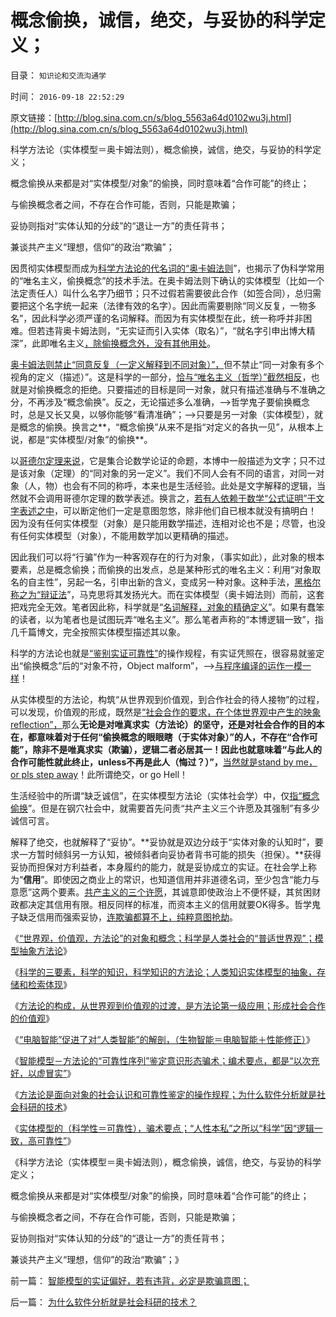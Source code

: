 # 概念偷换，诚信，绝交，与妥协的科学定义；

目录： `知识论和交流沟通学` 

时间： `2016-09-18 22:52:29` 

原文链接：[http://blog.sina.com.cn/s/blog_5563a64d0102wu3j.html](http://blog.sina.com.cn/s/blog_5563a64d0102wu3j.html)

科学方法论（实体模型＝奥卡姆法则），概念偷换，诚信，绝交，与妥协的科学定义；

概念偷换从来都是对“实体模型/对象”的偷换，同时意味着“合作可能”的终止；

与偷换概念者之间，不存在合作可能，否则，只能是欺骗；

妥协则指对“实体认知的分歧”的“退让一方”的责任背书；

兼谈共产主义“理想，信仰”的政治“欺骗”；

因贯彻实体模型而成为[科学方法论的代名词的“奥卡姆法则](../../../2011/2/10/没有抽象就没有经济科学和奥卡姆法则.md)”，也揭示了伪科学常用的“唯名主义，偷换概念”的技术手法。在奥卡姆法则下确认的实体模型（比如一个法定责任人）叫什么名字乃细节；只不过假若需要彼此合作（如签合同），总归需要把这个名字统一起来（法律有效的名字）。因此而需要剔除“同义反复，一物多名”，因此科学必须严谨的名词解释。而因为有实体模型在此，统一称呼并非困难。但若违背奥卡姆法则，“无实证而引入实体（取名）”，“就名字引申出博大精深”，此即唯名主义[，除偷换概念外，没有其他用处](../../../2013/2/13/哲学可以偷换一切概念，除了听众读者的理解.md)。

[奥卡姆法则禁止“同意反复（一定义解释到不同对象）”，](../../../2015/10/5/系统论对抽象的限定：奥卡姆剃刀的“简单化表述法则”；.md)但不禁止“同一对象有多个视角的定义（描述）”。这是科学的一部分，[恰与“唯名主义（哲学）”截然相反](../../../2013/10/12/合法性守恒解决了“法的渊源”，法学中的“唯名主义”误区.md)，也就是对偷换概念的拒绝。只要描述的目标是同一对象，就只有描述准确与不准确之分，不再涉及“概念偷换”。反之，无论描述多么准确，——>哲学鬼子要偷换概念时，总是又长又臭，以够你能够“看清准确”；——>只要是另一对象（实体模型），就是概念的偷换。换言之**，“概念偷换”从来不是指“对定义的各执一见”，从根本上说，都是“实体模型/对象”的偷换**。

以[哥德尔定理来说](../../../2009/6/9/正确处理宗教及唯心信仰和科学实证性的关系.md)，它是集合论数学论证的命题，本博中一般描述为文字；只不过是该对象（定理）的“同对象的另一定义”。我们不同人会有不同的语言，对同一对象（人，物）也会有不同的称呼，本来也是生活经验。此处是文字解释的逻辑，当然就不会调用哥德尔定理的数学表述。换言之，[若有人依赖于数学“公式证明”于文字表述之中](../../../2011/5/14/滥用数学的逻辑混乱.md)，可以断定他们一定是意图忽悠，除非他们自已根本就没有搞明白！
因为没有任何实体模型（对象）是只能用数学描述，连相对论也不是；尽管，也没有任何实体模型（对象），不能用数学加以更精确的描述。

因此我们可以将“行骗”作为一种客观存在的行为对象，（事实如此），此对象的根本要素，总是概念偷换；而偷换的出发点，总是某种形式的唯名主义：利用“对象取名的自主性”，另起一名，引申出新的含义，变成另一种对象。这种手法，[黑格尔称之为“辩证法](../../../2010/2/12/哲学是“岂有此理”的学问.md)”，马克思将其发扬光大。而在实体模型（奥卡姆法则）而前，这套把戏完全无效。笔者因此称，科学就是“[名词解释，对象的精确定义](../../../2011/3/3/语文也可成科学；沟通的科学.md)”。如果有蠢笨的读者，以为笔者也是试图玩弄“唯名主义”。那么笔者声称的“本博逻辑一致”，指几千篇博文，完全按照实体模型描述其以象。

科学的方法论也就是[“鉴别实证可靠性”](../../../2016/9/15/智能模型(方法论)“可靠性序列”科学鉴定骗术；.md)的操作规程，有实证凭照在，很容易就鉴定出“偷换概念”后的“对象不符，Object
malform”，——>[与程序编译的运作一模一样](../../../2009/4/1/面向对象抽象模型社会经济分析.md)！

从实体模型的方法论，构筑“从世界观到价值观，到合作社会的待人接物”的过程，可以发现，价值观的形成，既然是[“社会合作的要求，在个体世界观中产生的映象reflection”，](../../../2016/9/14/“电脑智能”促进了对“人类智能”的解剖和实证认知.md)那么**无论是对唯真求实（方法论）的坚守，还是对社会合作的目的本在，都意味着对于任何“偷换概念的眼眼瞎（于实体对象）”的人，不存在“合作可能”，除非不是唯真求实（欺骗），逻辑二者必居其一！因此也就意味着“与此人的合作可能性就此终止，unless不再是此人（悔过？）”，**[当然就是stand
by me，or pls step away](../../../2012/6/19/“偷换概念”是长着贵族大脑的优越感.md)！此所谓绝交，or go Hell！

生活经验中的所谓“缺乏诚信”，在实体模型方法论（实体社会学）中，仅[指“概念偷换](../../../2012/6/19/不革“偷换概念”的命，任何革命都将毫无意义.md)”。但是在钢穴社会中，就需要首先问责“共产主义三个许愿及其强制”有多少诚信可言。

解释了绝交，也就解释了“妥协”。**妥协就是双边分歧于“实体对象的认知时”，要求一方暂时倾斜另一方认知，被倾斜者向妥协者背书可能的损失（担保）。**获得妥协而担保对方利益者，本身履约的能力，就是妥协成立的实证。在社会学上称为“**信用**”。即使因之商业上的常识，也知道信用并非道德名词，至少包含“能力与意愿”这两个要素。[共产主义的三个许愿](../../../2013/6/19/公有制强迫臣民接受三个良好的许愿；.md)，其诚意即使政治上不便怀疑，其贫困财政都决定其信用有限。相反同样的标准，而资本主义的信用就要OK得多。哲学鬼子缺乏信用而强索妥协，[连欺骗都算不上，纯粹意图抢劫](../../../2010/2/3/迷恋哲学不是邪恶的，就是没用的.md)。

《[“世界观，价值观，方法论”的对象和概念；科学是人类社会的“普适世界观”；模型抽象方法论](../../../2016/9/11/“世界观，价值观，方法论”的对象和概念；.md)》

《[科学的三要素，科学的知识，科学知识的方法论；人类知识实体模型的抽象，存储和检索体现](../../../2016/9/12/科学，科学的知识，方法论（人类智能）的唯一实现途径.md)》

《[方法论的构成，从世界观到价值观的过渡，是方法论第一级应用；形成社会合作的价值观](../../../2016/9/13/智能科学中的“方法论构成”，在智能形成中的第一级应用；.md)》

《[“电脑智能”促进了对“人类智能”的解剖，（生物智能＝电脑智能＋性能修正）](../../../2016/9/14/“电脑智能”促进了对“人类智能”的解剖和实证认知.md)》

《[智能模型－方法论的“可靠性序列”鉴定意识形态骗术；编术要点，都是“以次充好，以虚冒实”](../../../2016/9/15/智能模型(方法论)“可靠性序列”科学鉴定骗术；.md)》

《[方法论是面向对象的社会认识和可靠性鉴定的操作规程；为什么软件分析就是社会科研的技术](../../../2016/9/16/为什么软件分析就是社会科研的技术？.md)》

《[实体模型的（科学性＝可靠性），骗术要点；“人性本私”之所以“科学”因“逻辑一致，高可靠性”](../../../2016/9/17/实体模型的（科学性＝可靠性），揭示骗术的技术要点；.md)》

《科学方法论（实体模型＝奥卡姆法则），概念偷换，诚信，绝交，与妥协的科学定义；

概念偷换从来都是对“实体模型/对象”的偷换，同时意味着“合作可能”的终止；

与偷换概念者之间，不存在合作可能，否则，只能是欺骗；

妥协则指对“实体认知的分歧”的“退让一方”的责任背书；

兼谈共产主义“理想，信仰”的政治“欺骗”；》

前一篇： [智能模型的实证偏好，若有违背，必定是欺骗意图；](../../../2016/9/21/智能模型的实证偏好，若有违背，必定是欺骗意图；.md)

后一篇： [为什么软件分析就是社会科研的技术？](../../../2016/9/16/为什么软件分析就是社会科研的技术？.md)

